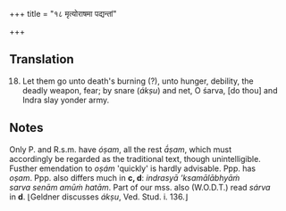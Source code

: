 +++
title = "१८ मृत्योराषमा पद्यन्तां"

+++
## Translation
18. Let them go unto death's burning (?), unto hunger, debility, the  
deadly weapon, fear; by snare (*ákṣu*) and net, O śarva, \[do thou\] and  
Indra slay yonder army.

## Notes
Only P. and R.s.m. have *óṣam*, all the rest *ā́ṣam*, which must  
accordingly be regarded as the traditional text, though unintelligible.  
Fusther emendation to *oṣám* 'quickly' is hardly advisable. Ppp. has  
*oṣam*. Ppp. also differs much in **c, d**: *indrasyā ’ksamālābhyāṁ  
sarva senām amūṁ hatām*. Part of our mss. also (W.O.D.T.) read *sárva*  
in **d**. ⌊Geldner discusses *ákṣu*, Ved. Stud. i. 136.⌋
